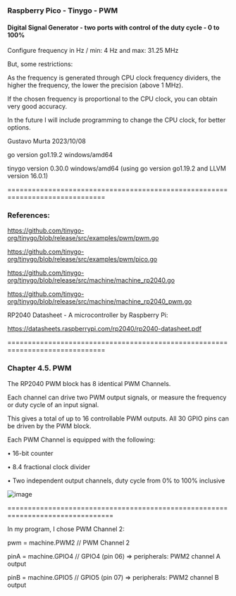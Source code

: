 ### Raspberry Pico - Tinygo - PWM 

#### Digital Signal Generator - two ports with control of the duty cycle - 0 to 100% 

Configure frequency in Hz / min: 4 Hz and max: 31.25 MHz

But, some restrictions: 

As the frequency is generated through CPU clock frequency dividers, the higher the frequency, the lower the precision (above 1 MHz). 

If the chosen frequency is proportional to the CPU clock, you can obtain very good accuracy.

In the future I will include programming to change the CPU clock, for better options.

Gustavo Murta 2023/10/08

go version go1.19.2 windows/amd64

tinygo version 0.30.0 windows/amd64 (using go version go1.19.2 and LLVM version 16.0.1)

==============================================================================

### References:

https://github.com/tinygo-org/tinygo/blob/release/src/examples/pwm/pwm.go

https://github.com/tinygo-org/tinygo/blob/release/src/examples/pwm/pico.go

https://github.com/tinygo-org/tinygo/blob/release/src/machine/machine_rp2040.go

https://github.com/tinygo-org/tinygo/blob/release/src/machine/machine_rp2040_pwm.go

RP2040 Datasheet - A microcontroller by Raspberry Pi:

https://datasheets.raspberrypi.com/rp2040/rp2040-datasheet.pdf

==============================================================================

### Chapter 4.5. PWM 

The RP2040 PWM block has 8 identical PWM Channels. 

Each channel can drive two PWM output signals, or measure the frequency or duty cycle of an input signal.

This gives a total of up to 16 controllable PWM outputs. All 30 GPIO pins can be driven by the PWM block.

Each PWM Channel is equipped with the following:

• 16-bit counter

• 8.4 fractional clock divider

• Two independent output channels, duty cycle from 0% to 100% inclusive

![image](https://github.com/Gustavomurta/tinyGo_my_experiments/assets/4587366/b5ea8897-5f1b-49bd-b195-0381b2e7086a)




================================================================================

In my program, I chose PWM Channel 2:

pwm  = machine.PWM2  // PWM Channel 2

pinA = machine.GPIO4 // GPIO4 (pin 06) =>  peripherals: PWM2 channel A output

pinB = machine.GPIO5 // GPIO5 (pin 07) =>  peripherals: PWM2 channel B output
